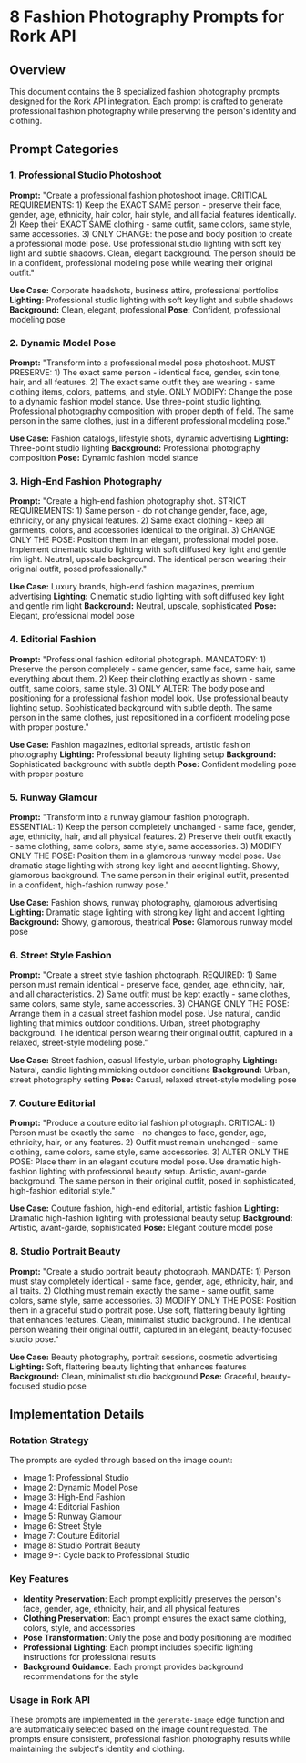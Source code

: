 # 8 Fashion Photography Prompts for Rork API

## Overview

This document contains the 8 specialized fashion photography prompts designed for the Rork API integration. Each prompt is crafted to generate professional fashion photography while preserving the person's identity and clothing.

## Prompt Categories

### 1. Professional Studio Photoshoot

**Prompt:** "Create a professional fashion photoshoot image. CRITICAL REQUIREMENTS: 1) Keep the EXACT SAME person - preserve their face, gender, age, ethnicity, hair color, hair style, and all facial features identically. 2) Keep their EXACT SAME clothing - same outfit, same colors, same style, same accessories. 3) ONLY CHANGE: the pose and body position to create a professional model pose. Use professional studio lighting with soft key light and subtle shadows. Clean, elegant background. The person should be in a confident, professional modeling pose while wearing their original outfit."

**Use Case:** Corporate headshots, business attire, professional portfolios
**Lighting:** Professional studio lighting with soft key light and subtle shadows
**Background:** Clean, elegant, professional
**Pose:** Confident, professional modeling pose

### 2. Dynamic Model Pose

**Prompt:** "Transform into a professional model pose photoshoot. MUST PRESERVE: 1) The exact same person - identical face, gender, skin tone, hair, and all features. 2) The exact same outfit they are wearing - same clothing items, colors, patterns, and style. ONLY MODIFY: Change the pose to a dynamic fashion model stance. Use three-point studio lighting. Professional photography composition with proper depth of field. The same person in the same clothes, just in a different professional modeling pose."

**Use Case:** Fashion catalogs, lifestyle shots, dynamic advertising
**Lighting:** Three-point studio lighting
**Background:** Professional photography composition
**Pose:** Dynamic fashion model stance

### 3. High-End Fashion Photography

**Prompt:** "Create a high-end fashion photography shot. STRICT REQUIREMENTS: 1) Same person - do not change gender, face, age, ethnicity, or any physical features. 2) Same exact clothing - keep all garments, colors, and accessories identical to the original. 3) CHANGE ONLY THE POSE: Position them in an elegant, professional model pose. Implement cinematic studio lighting with soft diffused key light and gentle rim light. Neutral, upscale background. The identical person wearing their original outfit, posed professionally."

**Use Case:** Luxury brands, high-end fashion magazines, premium advertising
**Lighting:** Cinematic studio lighting with soft diffused key light and gentle rim light
**Background:** Neutral, upscale, sophisticated
**Pose:** Elegant, professional model pose

### 4. Editorial Fashion

**Prompt:** "Professional fashion editorial photograph. MANDATORY: 1) Preserve the person completely - same gender, same face, same hair, same everything about them. 2) Keep their clothing exactly as shown - same outfit, same colors, same style. 3) ONLY ALTER: The body pose and positioning for a professional fashion model look. Use professional beauty lighting setup. Sophisticated background with subtle depth. The same person in the same clothes, just repositioned in a confident modeling pose with proper posture."

**Use Case:** Fashion magazines, editorial spreads, artistic fashion photography
**Lighting:** Professional beauty lighting setup
**Background:** Sophisticated background with subtle depth
**Pose:** Confident modeling pose with proper posture

### 5. Runway Glamour

**Prompt:** "Transform into a runway glamour fashion photograph. ESSENTIAL: 1) Keep the person completely unchanged - same face, gender, age, ethnicity, hair, and all physical features. 2) Preserve their outfit exactly - same clothing, same colors, same style, same accessories. 3) MODIFY ONLY THE POSE: Position them in a glamorous runway model pose. Use dramatic stage lighting with strong key light and accent lighting. Showy, glamorous background. The same person in their original outfit, presented in a confident, high-fashion runway pose."

**Use Case:** Fashion shows, runway photography, glamorous advertising
**Lighting:** Dramatic stage lighting with strong key light and accent lighting
**Background:** Showy, glamorous, theatrical
**Pose:** Glamorous runway model pose

### 6. Street Style Fashion

**Prompt:** "Create a street style fashion photograph. REQUIRED: 1) Same person must remain identical - preserve face, gender, age, ethnicity, hair, and all characteristics. 2) Same outfit must be kept exactly - same clothes, same colors, same style, same accessories. 3) CHANGE ONLY THE POSE: Arrange them in a casual street fashion model pose. Use natural, candid lighting that mimics outdoor conditions. Urban, street photography background. The identical person wearing their original outfit, captured in a relaxed, street-style modeling pose."

**Use Case:** Street fashion, casual lifestyle, urban photography
**Lighting:** Natural, candid lighting mimicking outdoor conditions
**Background:** Urban, street photography setting
**Pose:** Casual, relaxed street-style modeling pose

### 7. Couture Editorial

**Prompt:** "Produce a couture editorial fashion photograph. CRITICAL: 1) Person must be exactly the same - no changes to face, gender, age, ethnicity, hair, or any features. 2) Outfit must remain unchanged - same clothing, same colors, same style, same accessories. 3) ALTER ONLY THE POSE: Place them in an elegant couture model pose. Use dramatic high-fashion lighting with professional beauty setup. Artistic, avant-garde background. The same person in their original outfit, posed in sophisticated, high-fashion editorial style."

**Use Case:** Couture fashion, high-end editorial, artistic fashion
**Lighting:** Dramatic high-fashion lighting with professional beauty setup
**Background:** Artistic, avant-garde, sophisticated
**Pose:** Elegant couture model pose

### 8. Studio Portrait Beauty

**Prompt:** "Create a studio portrait beauty photograph. MANDATE: 1) Person must stay completely identical - same face, gender, age, ethnicity, hair, and all traits. 2) Clothing must remain exactly the same - same outfit, same colors, same style, same accessories. 3) MODIFY ONLY THE POSE: Position them in a graceful studio portrait pose. Use soft, flattering beauty lighting that enhances features. Clean, minimalist studio background. The identical person wearing their original outfit, captured in an elegant, beauty-focused studio pose."

**Use Case:** Beauty photography, portrait sessions, cosmetic advertising
**Lighting:** Soft, flattering beauty lighting that enhances features
**Background:** Clean, minimalist studio background
**Pose:** Graceful, beauty-focused studio pose

## Implementation Details

### Rotation Strategy
The prompts are cycled through based on the image count:
- Image 1: Professional Studio
- Image 2: Dynamic Model Pose
- Image 3: High-End Fashion
- Image 4: Editorial Fashion
- Image 5: Runway Glamour
- Image 6: Street Style
- Image 7: Couture Editorial
- Image 8: Studio Portrait Beauty
- Image 9+: Cycle back to Professional Studio

### Key Features
- **Identity Preservation**: Each prompt explicitly preserves the person's face, gender, age, ethnicity, hair, and all physical features
- **Clothing Preservation**: Each prompt ensures the exact same clothing, colors, style, and accessories
- **Pose Transformation**: Only the pose and body positioning are modified
- **Professional Lighting**: Each prompt includes specific lighting instructions for professional results
- **Background Guidance**: Each prompt provides background recommendations for the style

### Usage in Rork API
These prompts are implemented in the `generate-image` edge function and are automatically selected based on the image count requested. The prompts ensure consistent, professional fashion photography results while maintaining the subject's identity and clothing.
